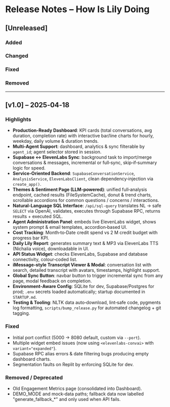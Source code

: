 # Release Notes – How Is Lily Doing

## [Unreleased]
### Added
### Changed
### Fixed
### Removed

---

## [v1.0] – 2025‑04‑18
### Highlights
- **Production‑Ready Dashboard**: KPI cards (total conversations, avg duration, completion rate) with interactive bar/line charts for hourly, weekday, daily volume & duration trends.
- **Multi‑Agent Support**: dashboard, analytics & sync filterable by `agent_id`; agent selector stored in session.
- **Supabase ↔ ElevenLabs Sync**: background task to import/merge conversations & messages, incremental or full‑sync, skip‑if‑summary logic for speed.
- **Service‑Oriented Backend**: `SupabaseConversationService`, `AnalysisService`, `ElevenLabsClient`, clean dependency‑injection via `create_app()`.
- **Themes & Sentiment Page (LLM‑powered)**: unified full‑analysis endpoint, cached results (FileSystemCache), donut & trend charts, scrollable accordions for common questions / concerns / interactions.
- **Natural‑Language SQL Interface**: `/api/sql‑query` translates NL → safe `SELECT` via OpenAI, validates, executes through Supabase RPC, returns results + executed SQL.
- **Agent Administration Panel**: embeds live ElevenLabs widget, shows system prompt & email templates, accordion‑based UI.
- **Cost Tracking**: Month‑to‑Date credit spend vs 2 M credit budget with progress bar KPI.
- **Daily Lily Report**: generates summary text & MP3 via ElevenLabs TTS (Nichalia voice), downloadable in UI.
- **API Status Widget**: checks ElevenLabs, Supabase and database connectivity, colour‑coded list.
- **iMessage‑style Transcript Viewer & Modal**: conversation list with search, detailed transcript with avatars, timestamps, highlight support.
- **Global Sync Button**: navbar button to trigger incremental sync from any page, modal feedback on completion.
- **Environment‑Aware Config**: SQLite for dev, Supabase/Postgres for prod; `.env` secrets loaded automatically; startup documented in `STARTUP.md`.
- **Testing & Tooling**: NLTK data auto‑download, lint‑safe code, pygments log formatting, `scripts/bump_release.py` for automated changelog + git tagging.

### Fixed
- Initial port conflict (5000 → 8080 default, custom via `--port`).
- Multiple widget embed issues (now using `<elevenlabs-convai>` with `variant="expanded"`).
- Supabase RPC alias errors & date filtering bugs producing empty dashboard charts.
- Segmentation faults on Replit by enforcing SQLite for dev.

### Removed / Deprecated
- Old Engagement Metrics page (consolidated into Dashboard).
- DEMO_MODE and mock‑data paths; fallback data now labelled "generate_fallback_*" and only used when API fails.
